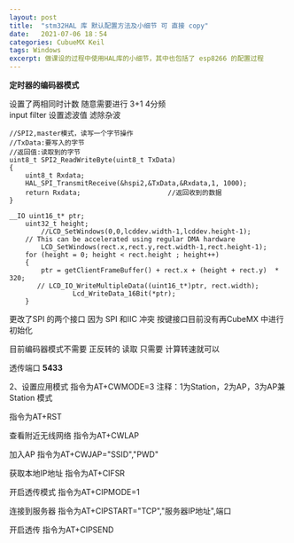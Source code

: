 ```yaml
---
layout: post
title:  "stm32HAL 库 默认配置方法及小细节 可 直接 copy"
date:   2021-07-06 18：54
categories: CubueMX Keil
tags: Windows 
excerpt: 做课设的过程中使用HAL库的小细节，其中也包括了 esp8266 的配置过程
---
```




**定时器的编码器模式**

设置了两相同时计数 随意需要进行 3+1 4分频   
input filter 设置滤波值  滤除杂波

```
//SPI2,master模式，读写一个字节操作
//TxData:要写入的字节
//返回值:读取到的字节
uint8_t SPI2_ReadWriteByte(uint8_t TxData)
{
    uint8_t Rxdata;
    HAL_SPI_TransmitReceive(&hspi2,&TxData,&Rxdata,1, 1000);       
    return Rxdata;                      //返回收到的数据        
}
```

```
__IO uint16_t* ptr;
    uint32_t height;
		//LCD_SetWindows(0,0,lcddev.width-1,lcddev.height-1);
    // This can be accelerated using regular DMA hardware
		LCD_SetWindows(rect.x,rect.y,rect.width-1,rect.height-1);
    for (height = 0; height < rect.height ; height++)
    {
        ptr = getClientFrameBuffer() + rect.x + (height + rect.y)  * 320;
       // LCD_IO_WriteMultipleData((uint16_t*)ptr, rect.width);
				Lcd_WriteData_16Bit(*ptr);
    }

```

更改了SPI 的两个接口 因为 SPI 和IIC 冲突
按键接口目前没有再CubeMX 中进行初始化




目前编码器模式不需要 正反转的 读取 只需要 计算转速就可以





透传端口
**5433**

2、设置应用模式
指令为AT+CWMODE=3
注释：1为Station，2为AP，3为AP兼Station 模式

指令为AT+RST

查看附近无线网络
指令为AT+CWLAP

加入AP
指令为AT+CWJAP="SSID","PWD"


获取本地IP地址
指令为AT+CIFSR


开启透传模式
指令为AT+CIPMODE=1

连接到服务器
指令为AT+CIPSTART="TCP","服务器IP地址",端口


开启透传
指令为AT+CIPSEND
